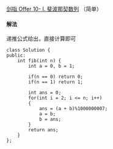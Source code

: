 [剑指 Offer 10- I. 斐波那契数列](https://leetcode-cn.com/problems/fei-bo-na-qi-shu-lie-lcof/) （简单）

#### 解法
递推公式给出，直接计算即可

```
class Solution {
public:
    int fib(int n) {
        int a = 0, b = 1;

        if(n == 0) return 0;
        if(n == 1) return 1;

        int ans = 0;
        for(int i = 2; i <= n; i++)
        {
            ans = (a + b)%1000000007;
            a = b;
            b = ans;
        }
        return ans;
    }
};
```